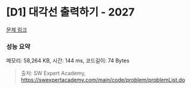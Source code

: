 # [D1] 대각선 출력하기 - 2027 

[문제 링크](https://swexpertacademy.com/main/code/problem/problemDetail.do?contestProbId=AV5QFuZ6As0DFAUq) 

### 성능 요약

메모리: 58,264 KB, 시간: 144 ms, 코드길이: 74 Bytes



> 출처: SW Expert Academy, https://swexpertacademy.com/main/code/problem/problemList.do